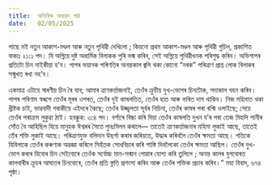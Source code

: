 ```yaml
---
title:  অতিৰিক্ত অধ্যয়ন পাঠ
date:   02/05/2025
---
```


পাছে মই নতুন আকাশ-মণ্ডল আৰু নতুন পৃথিৱী দেখিলো ; কিয়নো প্রথম আকাশ-মণ্ডল আৰু পৃথিৱী গুচিল, প্রকাশিত বাক্যঃ ২১:১ পদ। যি অগ্নিয়ে দুষ্ট অধার্মিক বিলাকক পুৰি ভষ্ম কৰিব, সেই অগ্নিয়ে পৃথিৱীখনক পৰিশুদ্ধ কৰিব। অভিশাপৰ প্ৰতিটো চিন নাইকীয়া হ’ব। পাপৰ ভয়ানক পৰিণতিৰ অনন্তকাল জ্বলি থকা কোনো “নৰক” পৰিত্ৰাণ প্ৰাপ্ত লোক বিলাকৰ সন্মুখত ৰখা নহ’ব।

একমাত্ৰ এটাহে স্মৰণীয় চিন ৰৈ যাব; আমাৰ ত্ৰাণকৰ্ত্তাজনাই, তেওঁৰ ক্রুচীয় দুখ-ভোগৰ চিনটোক, সদাকাল বহন কৰিব। পাপৰ পৰিণাম স্বৰূপে তেওঁৰ মূৰৰ ওপৰত, তেওঁৰ দুই কাষলতিত, তেওঁৰ হাত আৰু ভৰিত দাগ থাকিব। নিজ মহিমাত থকা খ্রীষ্টক চাই, ভাৱবাদী গৰাকীয়ে এইদৰে কৈছে; তেওঁৰ উজ্জ্বলতা সূৰ্যৰ নিচিনা, তেওঁৰ কাষৰ পৰা ৰশ্মি ওলাইছে; সেয়ে তেওঁৰ পৰাক্ৰম লুকুৱা ঠাই। হবক্কুক: ৩:৪ পদ। বৰ্শাৰে বিন্ধা কৰি দিয়া তেওঁৰ কাষলতি দুখন য’ৰ পৰা তেজ মিহলি পানীৰ সোঁত বৈ আহিছিল যিয়ে মানুহক ঈশ্বৰৰ সৈতে পুনঃমিলন কৰালে— তাতেই ত্রাণকৰ্ত্তাজনাৰ মহিমা লুকাই আছে, তাতেই তেঁৰ শক্তি লুকাই আছে। পৰিত্ৰাণযুক্ত বলিদান উছৰ্গা কৰাৰ জৰিয়তে, উদ্ধাৰ কৰিবলৈ তেওঁৰ ক্ষমতা আছে। গতিকে যিবিলাকে তেওঁৰ কৰুণাক অৱজ্ঞা কৰিলে সিহঁতক সোধবিচাৰ কৰি শাস্তি দিবলৈকো তেওঁৰ ক্ষমতা আছিল। তেওঁৰ দুখ-ভোগ কৰাৰ যিবোৰ চিন সেইবোৰে তেওঁক সর্বোচ্চ মান-সন্মান পোৱাৰ যোগ্য কৰি তুলিলে ; অনন্ত কালৰ যুগবোৰত কালবাৰীৰ ক্ৰুচৰ আঘাতৰ চিনবোৰে, তেওঁৰ প্ৰতি স্তুতি প্রশংসা কৰিব আৰু তেওঁৰ শক্তিক প্ৰচাৰ কৰিব।” মহা বিবাদ, ৬৭৪ পৃষ্ঠা।